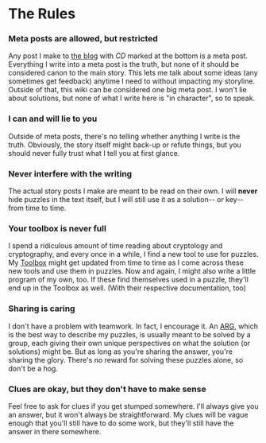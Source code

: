 # The Rules

### Meta posts are allowed, but restricted
Any post I make to [the blog](http://fiction.dxred.net) with *CD* marked at the bottom is a meta post. Everything I write into a meta post is the truth, but none of it should be considered canon to the main story. This lets me talk about some ideas (any sometimes get feedback) anytime I need to without impacting my storyline.
Outside of that, this wiki can be considered one big meta post. I won't lie about solutions, but none of what I write here is "in character", so to speak.
### I can and **will** lie to you
Outside of meta posts, there's no telling whether anything I write is the truth. Obviously, the story itself might back-up or refute things, but you should never fully trust what I tell you at first glance.
### Never interfere with the writing
The actual story posts I make are meant to be read on their own. I will **never** hide puzzles in the text itself, but I will still use it as a solution-- or key-- from time to time.
### Your toolbox is never full
I spend a ridiculous amount of time reading about cryptology and cryptography, and every once in a while, I find a new tool to use for puzzles. My [Toolbox](toolbox.md) might get updated from time to time as I come across these new tools and use them in puzzles.
Now and again, I might also write a little program of my own, too. If these find themselves used in a puzzle, they'll end up in the Toolbox as well. (With their respective documentation, too)
### Sharing is caring
I don't have a problem with teamwork. In fact, I encourage it. An [ARG](https://en.wikipedia.org/wiki/Alternate_reality_game), which is the best way to describe my puzzles, is usually meant to be solved by a group, each giving their own unique perspectives on what the solution (or solutions) might be. But as long as you're sharing the answer, you're sharing the glory. There's no reward for solving these puzzles alone, so don't be a hog.
### Clues are okay, but they don't have to make sense
Feel free to ask for clues if you get stumped somewhere. I'll always give you an answer, but it won't always be straightforward. My clues will be vague enough that you'll still have to do some work, but they'll still have the answer in there somewhere.
